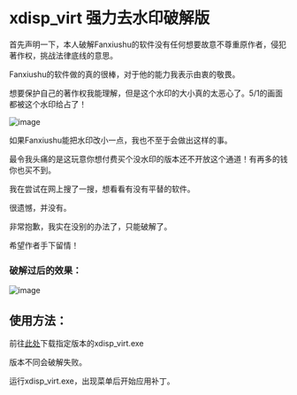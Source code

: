 # xdisp_virt 强力去水印破解版

首先声明一下，本人破解Fanxiushu的软件没有任何想要故意不尊重原作者，侵犯著作权，挑战法律底线的意思。

Fanxiushu的软件做的真的很棒，对于他的能力我表示由衷的敬畏。

想要保护自己的著作权我能理解，但是这个水印的大小真的太恶心了。5/1的画面都被这个水印给占了！

![image](https://github.com/sudo-000/xdisp_virt-NO_WATERMARK/assets/107282563/2f440004-9282-4ed7-963c-6315e9abdded)

如果Fanxiushu能把水印改小一点，我也不至于会做出这样的事。

最令我头痛的是这玩意你想付费买个没水印的版本还不开放这个通道！有再多的钱你也买不到。

我在尝试在网上搜了一搜，想看看有没有平替的软件。

很遗憾，并没有。

非常抱歉，我实在没别的办法了，只能破解了。

希望作者手下留情！


### 破解过后的效果：

![image](https://github.com/sudo-000/xdisp_virt-NO_WATERMARK/assets/107282563/3bc7aaf4-8c0b-4059-9398-0eac397aece4)


## 使用方法：

前往[此处](https://github.com/fanxiushu/xdisp_virt/tree/edabb247f7057a9b79988e29911326f360ecea7b)下载指定版本的xdisp_virt.exe

版本不同会破解失败。

运行xdisp_virt.exe，出现菜单后开始应用补丁。
